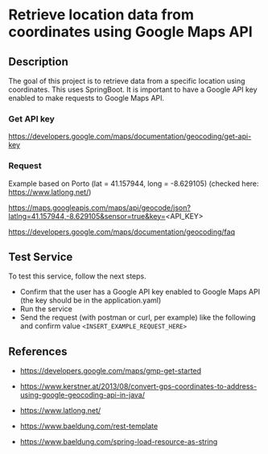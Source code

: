 # Retrieve location data from coordinates using Google Maps API

## Description

The goal of this project is to retrieve data from a specific location using coordinates. This uses SpringBoot.
It is important to have a Google API key enabled to make requests to Google Maps API.

### Get API key
https://developers.google.com/maps/documentation/geocoding/get-api-key

### Request 

Example based on Porto  (lat = 41.157944, long = -8.629105) (checked here: https://www.latlong.net/)

https://maps.googleapis.com/maps/api/geocode/json?latlng=41.157944,-8.629105&sensor=true&key=<API_KEY>


https://developers.google.com/maps/documentation/geocoding/faq


## Test Service

To test this service, follow the next steps.

- Confirm that the user has a Google API key enabled to Google Maps API (the key should be in the application.yaml)
- Run the service
- Send the request (with postman or curl, per example) like the following and confirm value
    ```<INSERT_EXAMPLE_REQUEST_HERE>```


## References

- https://developers.google.com/maps/gmp-get-started

- https://www.kerstner.at/2013/08/convert-gps-coordinates-to-address-using-google-geocoding-api-in-java/

- https://www.latlong.net/

- https://www.baeldung.com/rest-template

- https://www.baeldung.com/spring-load-resource-as-string